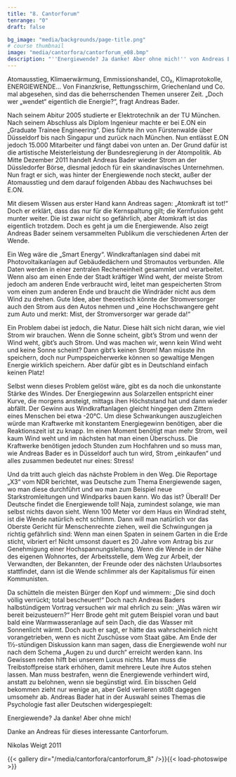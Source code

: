 ```yaml
---
title: "8. Cantorforum"
tenrange: "0"
draft: false

bg_image: "media/backgrounds/page-title.png"
# course thumbnail
image: "media/cantorfora/cantorforum_e08.bmp"
description: "''Energiewende? Ja danke! Aber ohne mich!'' von Andreas Bader"
---
```


Atomausstieg, Klimaerwärmung, Emmissionshandel, CO₂, Klimaprotokolle, ENERGIEWENDE... Von Finanzkrise, Rettungsschirm, Griechenland und Co. mal abgesehen, sind das die beherrschenden Themen unserer Zeit. „Doch wer „wendet“ eigentlich die Energie?“, fragt Andreas Bader.

Nach seinem Abitur 2005 studierte er Elektrotechnik an der TU München. Nach seinem Abschluss als Diplom Ingenieur machte er bei E.ON ein „Graduate Trainee Engineering“. Dies führte ihn von Fürstenwalde über Düsseldorf bis nach Singapur und zurück nach München. Nun entlässt E.ON jedoch 15.000 Mitarbeiter und fängt dabei von unten an. Der Grund dafür ist die artistische Meisterleistung der Bundesregierung in der Atompolitik. Ab Mitte Dezember 2011 handelt Andreas Bader wieder Strom an der Düssledorfer Börse, diesmal jedoch für ein skandinavisches Unternehmen. Nun fragt er sich, was hinter der Energiewende noch steckt, außer der Atomausstieg und dem darauf folgenden Abbau des Nachwuchses bei E.ON.

Mit diesem Wissen aus erster Hand kann Andreas sagen: „Atomkraft ist tot!“ Doch er erklärt, dass das nur für die Kernspaltung gilt; die Kernfusion geht munter weiter. Die ist zwar nicht so gefährlich, aber Atomkraft ist das eigentlich trotzdem. Doch es geht ja um die Energiewende. Also zeigt Andreas Bader seinem versammelten Publikum die verschiedenen Arten der Wende.

Ein Weg wäre die „Smart Energy“. Windkraftanlagen sind dabei mit Photovoltaikanlagen auf Gebäudedächern und Stromautos verbunden. Alle Daten werden in einer zentralen Recheneinheit gesammlet und verarbeitet. Wenn also am einen Ende der Stadt kräftiger Wind weht, der meiste Strom jedoch am anderen Ende verbraucht wird, leitet man gespeicherten Strom vom einen zum anderen Ende und braucht die Windräder nicht aus dem Wind zu drehen. Gute Idee, aber theoretisch könnte der Stromversorger auch den Strom aus den Autos nehmen und „eine Hochschwangere geht zum Auto und merkt: Mist, der Stromversorger war gerade da!“

Ein Problem dabei ist jedoch, die Natur. Diese hält sich nicht daran, wie viel Strom wir brauchen. Wenn die Sonne scheint, gibt’s Strom und wenn der Wind weht, gibt’s auch Strom. Und was machen wir, wenn kein Wind weht und keine Sonne scheint? Dann gibt’s keinen Strom! Man müsste ihn speichern, doch nur Pumpspeicherwerke können so gewaltige Mengen Energie wirklich speichern. Aber dafür gibt es in Deutschland einfach keinen Platz!

Selbst wenn dieses Problem gelöst wäre, gibt es da noch die unkonstante Stärke des Windes. Der Energiegewinn aus Solarzellen entspricht einer Kurve, die morgens ansteigt, mittags ihen Höchststand hat und dann wieder abfällt. Der Gewinn aus Windkraftanlagen gleicht hingegen dem Zittern eines Menschen bei etwa -20°C. Um diese Schwankungen auszugleichen würde man Kraftwerke mit konstantem Energiegewinn benötigen, aber die Reaktionszeit ist zu knapp. Im einen Moment benötigt man mehr Strom, weil kaum Wind weht und im nächsten hat man einen Überschuss. Die Kraftwerke benötigen jedoch Stunden zum Hochfahren und so muss man, wie Andreas Bader es in Düsseldorf auch tun wird, Strom „einkaufen“ und alles zusammen bedeutet nur eines: Stress!

Und da tritt auch gleich das nächste Problem in den Weg. Die Reportage „X3“ vom NDR berichtet, was Deutsche zum Thema Energiewende sagen, wo man diese durchführt und wo man zum Beispiel neue Starkstromleitungen und Windparks bauen kann. Wo das ist? Überall! Der Deutsche findet die Energiewende toll! Naja, zumindest solange, wie man selbst nichts davon sieht. Wenn 100 Meter vor dem Haus ein Windrad steht, ist die Wende natürlich echt schlimm. Dann will man natürlich vor das Oberste Gericht für Menschenrechte ziehen, weil die Schwingungen ja richtig gefährlich sind: Wenn man einen Spaten in seinem Garten in die Erde sticht, vibriert er! Nicht umsonst dauert es 20 Jahre vom Antrag bis zur Genehmigung einer Hochspannungsleitung. Wenn die Wende in der Nähe des eigenen Wohnortes, der Arbeitsstelle, dem Weg zur Arbeit, der Verwandten, der Bekannten, der Freunde oder des nächsten Urlaubsortes stattfindet, dann ist die Wende schlimmer als der Kapitalismus für einen Kommunisten.

Da schütteln die meisten Bürger den Kopf und wimmern: „Die sind doch völlig verrückt; total bescheuert!“ Doch nach Andreas Baders halbstündigem Vortrag versuchen wir mal ehrlich zu sein: „Was wären wir bereit beizusteuern?“ Herr Brode geht mit gutem Beispiel voran und baut bald eine Warmwasseranlage auf sein Dach, die das Wasser mit Sonnenlicht wärmt. Doch auch er sagt, er hätte das wahrscheinlich nicht vorangetrieben, wenn es nicht Zuschüsse vom Staat gäbe. Am Ende der 1½-stündigen Diskussion kann man sagen, dass die Energiewende wohl nur nach dem Schema „Augen zu und durch“ erreicht werden kann. Ins Gewissen reden hilft bei unserem Luxus nichts. Man muss die Treibstoffpreise stark erhöhen, damit mehrere Leute ihre Autos stehen lassen. Man muss bestrafen, wenn die Energiewende verhindert wird, anstatt zu belohnen, wenn sie begünstigt wird. Ein bisschen Geld bekommen zieht nur wenige an, aber Geld verlieren stößt dagegen umsomehr ab. Andreas Bader hat in der Auswahl seines Themas die Psychologie fast aller Deutschen widergespiegelt:

Energiewende? Ja danke! Aber ohne mich!

Danke an Andreas für dieses interessante Cantorforum.

Nikolas Weigt 2011

{{< gallery dir="/media/cantorfora/cantorforum_8" />}}{{< load-photoswipe >}}
